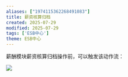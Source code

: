 ```yaml
---
aliases: ["1974115362268491083"]
title: 薪资核算归档
created: 2025-07-29
modified: 2025-07-29
tags: ['ESB中心']
theme: ESB中心
---
```


薪酬模块薪资核算归档操作前，可以触发该动作流：

![](https://myhelpdoc.oss-cn-heyuan.aliyuncs.com/mdimages/a5a2d96341c39dfaa3a8ac3302665645.jpg)


